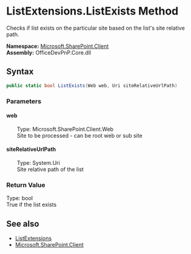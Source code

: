 # ListExtensions.ListExists Method  
 Checks if list exists on the particular site based on the list's site relative path.   

**Namespace:** [Microsoft.SharePoint.Client](Microsoft.SharePoint.Client.md)  
**Assembly:** OfficeDevPnP.Core.dll  
## Syntax
```C#
public static bool ListExists(Web web, Uri siteRelativeUrlPath)
```
### Parameters
#### web  
&emsp;&emsp;Type: Microsoft.SharePoint.Client.Web  
&emsp;&emsp;Site to be processed - can be root web or sub site  

  

#### siteRelativeUrlPath  
&emsp;&emsp;Type: System.Uri  
&emsp;&emsp;Site relative path of the list  

  

### Return Value
Type: bool  
True if the list exists  


## See also
- [ListExtensions](Microsoft.SharePoint.Client.ListExtensions.md) 
- [Microsoft.SharePoint.Client](Microsoft.SharePoint.Client.md) 
